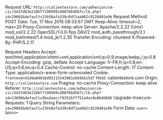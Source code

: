 Request URL: `http://calientestore.com/adhesion/cm-cic/5437d63e210bf7190509cd80766d567c/lb.php?id=29603&default=23b58afa339c8df1aa962c9228401e9b`
Request Method: POST
Date: Tue, 17 Nov 2015 08:33:57 GMT
Keep-Alive: timeout=2, max=20
Proxy-Connection: keep-alive
Server: Apache/2.2.22 (Unix) mod_ssl/2.2.22 OpenSSL/1.0.0-fips DAV/2 mod_auth_passthrough/2.1 mod_bwlimited/1.4 mod_jk/1.2.35
Transfer-Encoding: chunked
X-Powered-By: PHP/5.2.17

Request Headers
Accept: text/html,application/xhtml+xml,application/xml;q=0.9,image/webp,*/*;q=0.8
Accept-Encoding: gzip, deflate
Accept-Language: fr-FR,fr;q=0.8,en-US;q=0.6,en;q=0.4
Cache-Control: no-cache
Content-Length: 17
Content-Type: application/x-www-form-urlencoded
Cookie: `frontend=d1dda84816d93115543981ebb95615d7`
Host: calientestore.com
Origin: `http://calientestore.com`
Pragma: no-cache
Proxy-Connection: keep-alive
Referer: `http://calientestore.com/adhesion/cm-cic/5437d63e210bf7190509cd80766d567c/lb.php?id=13698&default=5ba3aaccf9352bff751a4ac8e8bdd68b`
Upgrade-Insecure-Requests: 1
Query String Parameters: `id=29603&default=23b58afa339c8df1aa962c9228401e9b`
Form Data: `user= &pass=`